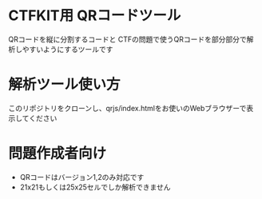 # CTFKIT用 QRコードツール
QRコードを縦に分割するコードと
CTFの問題で使うQRコードを部分部分で解析しやすいようにするツールです

# 解析ツール使い方
このリポジトリをクローンし、qrjs/index.htmlをお使いのWebブラウザーで表示してください

# 問題作成者向け
- QRコードはバージョン1,2のみ対応です
- 21x21もしくは25x25セルでしか解析できません
